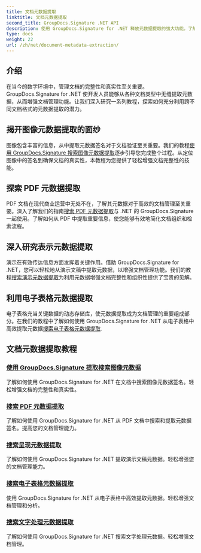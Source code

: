 ```yaml
---
title: 文档元数据提取
linktitle: 文档元数据提取
second_title: GroupDocs.Signature .NET API
description: 使用 GroupDocs.Signature for .NET 释放元数据提取的强大功能。了解轻松搜索和提取文档元数据以增强管理。
type: docs
weight: 22
url: /zh/net/document-metadata-extraction/
---
```


## 介绍

在当今的数字环境中，管理文档的完整性和真实性至关重要。 GroupDocs.Signature for .NET 使开发人员能够从各种文档类型中无缝提取元数据，从而增强文档管理功能。让我们深入研究一系列教程，探索如何充分利用跨不同文档格式的元数据提取的潜力。

## 揭开图像元数据提取的面纱
图像包含丰富的信息，从中提取元数据签名对于文档验证至关重要。我们的教程[使用 GroupDocs.Signature 搜索图像元数据提取](./search-image-metadata-extraction/)逐步引导您完成整个过程。从定位图像中的签名到确保文档的真实性，本教程为您提供了轻松增强文档完整性的技能。

## 探索 PDF 元数据提取
PDF 文档在现代商业运营中无处不在，了解其元数据对于高效的文档管理至关重要。深入了解我们的指南[搜索 PDF 元数据提取](./search-pdf-metadata-extraction/)与 .NET 的 GroupDocs.Signature 一起使用。了解如何从 PDF 中提取重要信息，使您能够有效地简化文档组织和检索流程。

## 深入研究表示元数据提取
演示在有效传达信息方面发挥着关键作用。借助 GroupDocs.Signature for .NET，您可以轻松地从演示文稿中提取元数据，以增强文档管理功能。我们的教程[搜索演示元数据提取](./search-presentation-metadata-extraction/)为利用元数据增强文档完整性和组织性提供了宝贵的见解。

## 利用电子表格元数据提取
电子表格充当关键数据的动态存储库，使元数据提取成为文档管理的重要组成部分。在我们的教程中了解如何使用 GroupDocs.Signature for .NET 从电子表格中高效提取元数据[搜索电子表格元数据提取](./search-spreadsheet-metadata-extraction/). 

## 文档元数据提取教程
### [使用 GroupDocs.Signature 提取搜索图像元数据](./search-image-metadata-extraction/)
了解如何使用 GroupDocs.Signature for .NET 在文档中搜索图像元数据签名。轻松增强文档的完整性和真实性。
### [搜索 PDF 元数据提取](./search-pdf-metadata-extraction/)
了解如何使用 GroupDocs.Signature for .NET 从 PDF 文档中搜索和提取元数据签名。提高您的文档管理能力。
### [搜索呈现元数据提取](./search-presentation-metadata-extraction/)
了解如何使用 GroupDocs.Signature for .NET 提取演示文稿元数据。轻松增强您的文档管理能力。
### [搜索电子表格元数据提取](./search-spreadsheet-metadata-extraction/)
使用 GroupDocs.Signature for .NET 从电子表格中高效提取元数据。轻松增强文档管理和分析。
### [搜索文字处理元数据提取](./search-word-processing-metadata-extraction/)
了解如何使用 GroupDocs.Signature for .NET 搜索文字处理元数据。轻松增强文档管理。